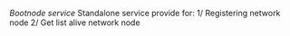 *Bootnode service*
Standalone service provide for:
1/ Registering network node
2/ Get list alive network node
